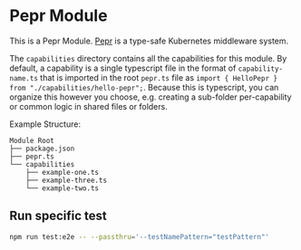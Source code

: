 # Pepr Module

This is a Pepr Module. [Pepr](https://github.com/defenseunicorns/pepr) is a type-safe Kubernetes middleware system.

The `capabilities` directory contains all the capabilities for this module. By default,
a capability is a single typescript file in the format of `capability-name.ts` that is
imported in the root `pepr.ts` file as `import { HelloPepr } from "./capabilities/hello-pepr";`.
Because this is typescript, you can organize this however you choose, e.g. creating a sub-folder
per-capability or common logic in shared files or folders.

Example Structure:

```
Module Root
├── package.json
├── pepr.ts
└── capabilities
    ├── example-one.ts
    ├── example-three.ts
    └── example-two.ts
```

## Run specific test

```bash
npm run test:e2e -- --passthru='--testNamePattern="testPattern"'
```
